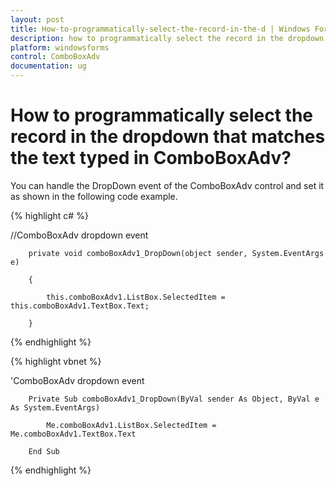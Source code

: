 ```yaml
---
layout: post
title: How-to-programmatically-select-the-record-in-the-d | Windows Forms | Syncfusion
description: how to programmatically select the record in the dropdown that matches the text typed in comboboxadv?
platform: windowsforms
control: ComboBoxAdv
documentation: ug
---
```


# How to programmatically select the record in the dropdown that matches the text typed in ComboBoxAdv?

You can handle the DropDown event of the ComboBoxAdv control and set it as shown in the following code example.



{% highlight c# %}




//ComboBoxAdv dropdown event

        private void comboBoxAdv1_DropDown(object sender, System.EventArgs e)

        {

            this.comboBoxAdv1.ListBox.SelectedItem = this.comboBoxAdv1.TextBox.Text;

        }

{% endhighlight %}

{% highlight vbnet %}




'ComboBoxAdv dropdown event

        Private Sub comboBoxAdv1_DropDown(ByVal sender As Object, ByVal e As System.EventArgs)

            Me.comboBoxAdv1.ListBox.SelectedItem = Me.comboBoxAdv1.TextBox.Text

        End Sub


{% endhighlight %}


